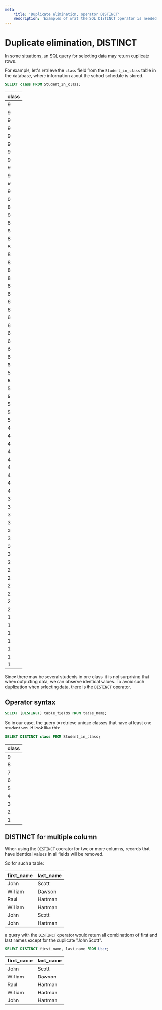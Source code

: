 ```yaml
---
meta:
    title: 'Duplicate elimination, operator DISTINCT'
    description: 'Examples of what the SQL DISTINCT operator is needed for, excluding repetitions in SQL for one or more columns.'
---
```


# Duplicate elimination, DISTINCT

In some situations, an SQL query for selecting data may return duplicate rows.

For example, let's retrieve the `class` field from the `Student_in_class` table in the database, where information about the school schedule is stored.

```sql
SELECT class FROM Student_in_class;
```

| class |
| ----- |
| 9     |
| 9     |
| 9     |
| 9     |
| 9     |
| 9     |
| 9     |
| 9     |
| 9     |
| 9     |
| 9     |
| 9     |
| 8     |
| 8     |
| 8     |
| 8     |
| 8     |
| 8     |
| 8     |
| 8     |
| 8     |
| 8     |
| 8     |
| 6     |
| 6     |
| 6     |
| 6     |
| 6     |
| 6     |
| 6     |
| 6     |
| 6     |
| 6     |
| 5     |
| 5     |
| 5     |
| 5     |
| 5     |
| 5     |
| 5     |
| 5     |
| 4     |
| 4     |
| 4     |
| 4     |
| 4     |
| 4     |
| 4     |
| 4     |
| 4     |
| 3     |
| 3     |
| 3     |
| 3     |
| 3     |
| 3     |
| 3     |
| 3     |
| 2     |
| 2     |
| 2     |
| 2     |
| 2     |
| 2     |
| 2     |
| 1     |
| 1     |
| 1     |
| 1     |
| 1     |
| 1     |
| 1     |

Since there may be several students in one class, it is not surprising that when outputting data, we can observe identical values.
To avoid such duplication when selecting data, there is the `DISTINCT` operator.

## Operator syntax

```sql
SELECT [DISTINCT] table_fields FROM table_name;
```

So in our case, the query to retrieve unique classes that have at least one student would look like this:

```sql
SELECT DISTINCT class FROM Student_in_class;
```

| class |
| ----- |
| 9     |
| 8     |
| 7     |
| 6     |
| 5     |
| 4     |
| 3     |
| 2     |
| 1     |

## DISTINCT for multiple column

When using the `DISTINCT` operator for two or more columns, records that have identical values in all fields will be removed.

So for such a table:

| first_name | last_name |
| ---------- | --------- |
| John       | Scott     |
| William    | Dawson    |
| Raul       | Hartman   |
| William    | Hartman   |
| John       | Scott     |
| John       | Hartman   |

a query with the `DISTINCT` operator would return all combinations of first and last names except for the duplicate "John Scott".

```sql
SELECT DISTINCT first_name, last_name FROM User;
```

| first_name | last_name |
| ---------- | --------- |
| John       | Scott     |
| William    | Dawson    |
| Raul       | Hartman   |
| William    | Hartman   |
| John       | Hartman   |
